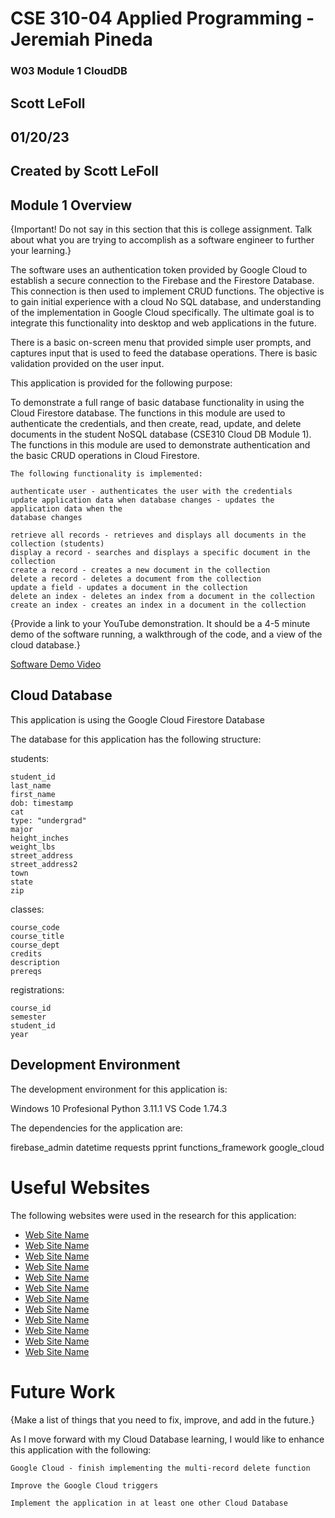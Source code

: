 # CSE 310-04 Applied Programming - Jeremiah Pineda
### W03 Module 1 CloudDB
## Scott LeFoll
## 01/20/23
## Created by Scott LeFoll

## Module 1 Overview

{Important! Do not say in this section that this is college assignment. Talk about what you are trying to accomplish as a software engineer to further your learning.}

The software uses an authentication token provided by Google Cloud to establish a secure connection 
to the Firebase and the Firestore Database. This connection is then used to implement CRUD 
functions. The objective is to gain initial experience with a cloud No SQL database, and 
understanding of the implementation in Google Cloud specifically. The ultimate goal is to integrate
this functionality into desktop and web applications in the future.

There is a basic on-screen menu that provided simple user prompts, and captures input that is 
used to feed the database operations. There is basic validation provided on the user input.

This application is provided for the following purpose:

To demonstrate a full range of basic database functionality in using the Cloud Firestore 
    database. The functions in this module are used to authenticate the credentials, and then 
    create, read, update, and delete documents in the student NoSQL database 
    (CSE310 Cloud DB Module 1). The functions in this module are used to demonstrate
    authentication and the basic CRUD operations in Cloud Firestore.
    
    The following functionality is implemented:
    
    authenticate user - authenticates the user with the credentials
    update application data when database changes - updates the application data when the 
    database changes
    
    retrieve all records - retrieves and displays all documents in the collection (students)
    display a record - searches and displays a specific document in the collection
    create a record - creates a new document in the collection
    delete a record - deletes a document from the collection
    update a field - updates a document in the collection
    delete an index - deletes an index from a document in the collection
    create an index - creates an index in a document in the collection

{Provide a link to your YouTube demonstration. It should be a 4-5 minute demo of the software running, 
a walkthrough of the code, and a view of the cloud database.}

[Software Demo Video](http://youtube.link.goes.here)

## Cloud Database

This application is using the Google Cloud Firestore Database

The database for this application has the following structure:

students:

    student_id
    last_name
    first_name
    dob: timestamp
    cat
    type: "undergrad"
    major
    height_inches
    weight_lbs
    street_address
    street_address2
    town
    state
    zip

classes:

    course_code
    course_title
    course_dept
    credits
    description
    prereqs

registrations:

    course_id
    semester
    student_id
    year



## Development Environment

The development environment for this application is:

Windows 10 Profesional
Python 3.11.1
VS Code 1.74.3

The dependencies for the application are:

firebase_admin
datetime
requests
pprint
functions_framework
google_cloud


# Useful Websites

The following websites were used in the research for this application:

- [Web Site Name](https://javascript.plainenglish.io/firebase-cloud-functions-tutorial-creating-a-rest-api-8cbc51479f80)
- [Web Site Name](https://javascript.plainenglish.io/firebase-cloud-functions-tutorial-firestore-trigger-functions-90bb3c3f9ea8)
- [Web Site Name](https://itnext.io/cloud-functions-firestore-triggers-d6fa30169ec8)
- [Web Site Name](https://stackoverflow.com/questions/57570202/universal-firestore-trigger-for-all-documents)
- [Web Site Name](https://cloud.google.com/functions/docs/tutorials/storage#functions-clone-sample-repository-python)
- [Web Site Name](https://medium.com/google-cloud/setup-and-invoke-cloud-functions-using-python-e801a8633096)
- [Web Site Name](https://pypi.org/project/python-firebase/)
- [Web Site Name](https://cloud.google.com/docs/authentication/application-default-credentials)
- [Web Site Name](https://cloud.google.com/sdk/docs/)
- [Web Site Name](https://saveyourtime.medium.com/firebase-cloud-firestore-add-set-update-delete-get-data-6da566513b1b)
- [Web Site Name](https://clemfournier.medium.com/make-crud-operations-on-firebase-firestore-in-python-d51ab6aa98af)
- [Web Site Name](https://towardsdatascience.com/essentials-for-working-with-firestore-in-python-372f859851f7)

# Future Work

{Make a list of things that you need to fix, improve, and add in the future.}

As I move forward with my Cloud Database learning, I would like to enhance this application with the following:
    
    Google Cloud - finish implementing the multi-record delete function
    
    Improve the Google Cloud triggers
    
    Implement the application in at least one other Cloud Database
